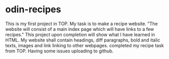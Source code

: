 # odin-recipes
This is my first project in TOP. My task is to
make a recipe website.
"The website will consist of a main index page which will have links to a few recipes."
This project upon completion will show what I have learned in HTML. My website shall contain headings, diff paragraphs, bold and italic texts, images and link linking to other webpages.
completed my recipe task from TOP. Having some issues uploading to github.
